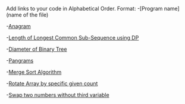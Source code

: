 Add links to your code in Alphabetical Order.
Format: -[Program name](name of the file)

-[Anagram](Anagram.kt)

-[Length of Longest Common Sub-Sequence using DP ](LongestCommonSubSequence.kt)

-[Diameter of Binary Tree](DiameterBinaryTree.kt)

-[Pangrams](Pangrams.kt)

-[Merge Sort Algorithm](MergeSort.kt)

-[Rotate Array by specific given count](RotateArrayClockwise.kt)

-[Swap two numbers without third variable](Swap_Numbers_without_third_variable.kt)
